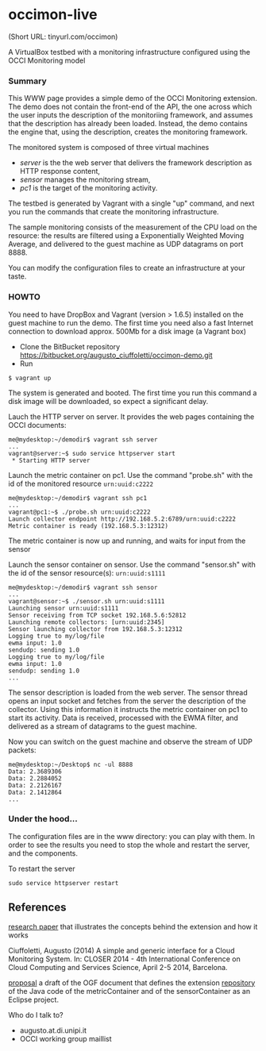 # occimon-live
(Short URL: tinyurl.com/occimon)

A VirtualBox testbed with a monitoring infrastructure configured using the OCCI Monitoring model

### Summary

This WWW page provides a simple demo of the OCCI Monitoring extension. The demo does not contain the front-end of the API, the one across which the user inputs the description of the monitoriing framework, and assumes that the description has already been loaded. Instead, the demo contains the engine that, using the description, creates the monitoring framework.

The monitored system is composed of three virtual machines

* *server* is the the web server that delivers the framework description as HTTP response content,
* *sensor* manages the monitoring stream,
* *pc1* is the target of the monitoring activity. 

The testbed is generated by Vagrant with a single "up" command, and next you run the commands that create the monitoring infrastructure.

The sample monitoring consists of the measurement of the CPU load on the resource: the results are filtered using a Exponentially Weighted Moving Average, and delivered to the guest machine as UDP datagrams on port 8888.

You can modify the configuration files to create an infrastructure at your taste.

### HOWTO

You need to have DropBox and Vagrant (version > 1.6.5) installed on the guest machine to run the demo. The first time you need also a fast Internet connection to download approx. 500Mb for a disk image (a Vagrant box)

* Clone the BitBucket repository https://bitbucket.org/augusto_ciuffoletti/occimon-demo.git
* Run
```
$ vagrant up
```

The system is generated and booted. The first time you run this command a disk image will be downloaded, so expect a significant delay.

Lauch the HTTP server on server. It provides the web pages containing the OCCI documents:
```
me@mydesktop:~/demodir$ vagrant ssh server
...
vagrant@server:~$ sudo service httpserver start
 * Starting HTTP server
```

Launch the metric container on pc1. Use the command "probe.sh" with the id of the monitored resource `urn:uuid:c2222`
```
me@mydesktop:~/demodir$ vagrant ssh pc1
...
vagrant@pc1:~$ ./probe.sh urn:uuid:c2222
Launch collector endpoint http://192.168.5.2:6789/urn:uuid:c2222
Metric container is ready (192.168.5.3:12312)
```
The metric container is now up and running, and waits for input from the sensor

Launch the sensor container on sensor. Use the command "sensor.sh" with the id of the sensor resource(s): `urn:uuid:s1111`
```
me@mydesktop:~/demodir$ vagrant ssh sensor
...
vagrant@sensor:~$ ./sensor.sh urn:uuid:s1111
Launching sensor urn:uuid:s1111
Sensor receiving from TCP socket 192.168.5.6:52812
Launching remote collectors: [urn:uuid:2345]
Sensor launching collector from 192.168.5.3:12312
Logging true to my/log/file
ewma input: 1.0
sendudp: sending 1.0
Logging true to my/log/file
ewma input: 1.0
sendudp: sending 1.0
...
```
The sensor description is loaded from the web server. The sensor thread opens an input socket and fetches from the server the description of the collector. Using this information it instructs the metric container on pc1 to start its activity. Data is received, processed with the EWMA filter, and delivered as a stream of datagrams to the guest machine.

Now you can switch on the guest machine and observe the stream of UDP packets:
```
me@mydesktop:~/Desktop$ nc -ul 8888
Data: 2.3689306
Data: 2.2884052
Data: 2.2126167
Data: 2.1412864
...
```
### Under the hood...

The configuration files are in the www directory: you can play with them. In order to see the results you need to stop the whole and restart the server, and the components.

To restart the server
```
sudo service httpserver restart
```
## References
[research paper](http://eprints.adm.unipi.it/1913/1/paper.pdf) that illustrates the concepts behind the extension and how it works

Ciuffoletti, Augusto (2014) A simple and generic interface for a Cloud Monitoring System. In: CLOSER 2014 - 4th International Conference on Cloud Computing and Services Science, April 2-5 2014, Barcelona.

[proposal](http://redmine.ogf.org/projects/occi-wg/repository/show?rev=monitoring) a draft of the OGF document that defines the extension
[repository](https://github.com/mastrogeppetto/occimon-java) of the Java code of the metricContainer and of the sensorContainer as an Eclipse project.

Who do I talk to?

* augusto.at.di.unipi.it
* OCCI working group maillist
